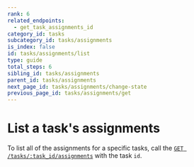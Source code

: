 ```yaml
---
rank: 6
related_endpoints:
  - get_task_assignments_id
category_id: tasks
subcategory_id: tasks/assignments
is_index: false
id: tasks/assignments/list
type: guide
total_steps: 6
sibling_id: tasks/assignments
parent_id: tasks/assignments
next_page_id: tasks/assignments/change-state
previous_page_id: tasks/assignments/get
---
```


# List a task's assignments

To list all of the assignments for a specific tasks, call the
[`GET /tasks/:task_id/assignments`](e://get_task_assignments_id) with the task
`id`.

<Samples id='get_task_assignments_id' >

</Samples>
